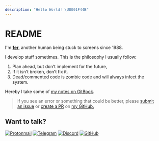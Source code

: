 ```yaml
---
description: "Hello World! \U0001F44B"
---
```


# README

I'm [**fer**](https://github.com/fer), another human being stuck to screens since 1988.

I develop stuff sometimes. This is the philosophy I usually follow:

1. Plan ahead, but don't implement for the future,
2. If it isn't broken, don't fix it.
3. Dead/commented code is zombie code and will always infect the system.

Hereby I take some of [my notes on GitBook](https://ferx.gitbook.io/wiki/). 

> If you see an error or something that could be better, please [submit an issue](https://github.com/fer/fer/issues/new) or [create a PR](https://github.com/fer/fer/compare) on [my GitHub.](https://github.com/fer)

## Want to talk?

[![Protonmail](https://img.shields.io/badge/ProtonMail-8B89CC?style=for-the-badge&logo=protonmail&logoColor=white)](mailto:seeyoudowntheroad@pm.me) [![Telegram](https://img.shields.io/badge/Telegram-2CA5E0?style=for-the-badge&logo=telegram&logoColor=white)](https://t.me/my_name_is_fer) [![Discord](https://img.shields.io/badge/DISCORD%20-%237289DA.svg?&style=for-the-badge&logo=discord&logoColor=white)](https://discordapp.com/users/725078473059598458/) [![GitHub](https://img.shields.io/badge/GITHUB%20-%237289DA.svg?&style=for-the-badge&logo=github&logoColor=white&badgeColor=black)](https://github.com/fer)


